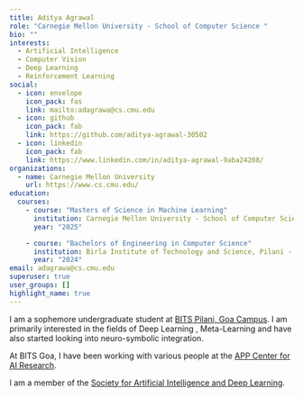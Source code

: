 ```yaml
---
title: Aditya Agrawal
role: "Carnegie Mellon University - School of Computer Science "
bio: ""
interests:
  - Artificial Intelligence
  - Computer Vision
  - Deep Learning
  - Reinforcement Learning
social:
  - icon: envelope
    icon_pack: fas
    link: mailto:adagrawa@cs.cmu.edu
  - icon: github
    icon_pack: fab
    link: https://github.com/aditya-agrawal-30502
  - icon: linkedin
    icon_pack: fab
    link: https://www.linkedin.com/in/aditya-agrawal-9aba24208/
organizations:
  - name: Carnegie Mellon University
    url: https://www.cs.cmu.edu/
education:
  courses:
    - course: "Masters of Science in Machine Learning"
      institution: Carnegie Mellon University - School of Computer Science
      year: "2025"

    - course: "Bachelors of Engineering in Computer Science"
      institution: Birla Institute of Technology and Science, Pilani - KK Birla Goa Campus
      year: "2024"
email: adagrawa@cs.cmu.edu
superuser: true
user_groups: []
highlight_name: true
---
```

I am a sophemore undergraduate student at [BITS Pilani, Goa Campus](https://www.bits-pilani.ac.in/goa/). I am primarily interested in the fields of Deep Learning , Meta-Learning and have also started looking into neuro-symbolic integration.

At BITS Goa, I have been working with various people at the [APP Center for AI Research](https://www.bits-pilani.ac.in/appcair/). 

I am a member of the [Society for Artificial Intelligence and Deep Learning](https://www.saidl.in/).